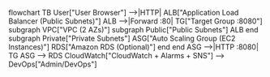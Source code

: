 flowchart TB
    User["User Browser"] -->|HTTP| ALB["Application Load Balancer (Public Subnets)"]
    ALB -->|Forward :80| TG["Target Group :8080"]
    subgraph VPC["VPC (2 AZs)"]
      subgraph Public["Public Subnets"]
        ALB
      end
      subgraph Private["Private Subnets"]
        ASG["Auto Scaling Group (EC2 Instances)"]
        RDS["Amazon RDS (Optional)"]
      end
    end
    ASG -->|HTTP :8080| TG
    ASG --> RDS
    CloudWatch["CloudWatch + Alarms + SNS"] --> DevOps["Admin/DevOps"]
